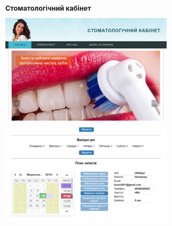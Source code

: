 ## Стоматологічний кабінет

![Головна сторінка](/public/images/stomat.JPG)

![Адмін панель](/public/images/stomat_admin.PNG)
